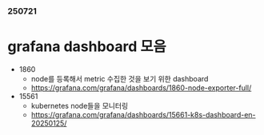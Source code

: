 ### 250721
# grafana dashboard 모음
- 1860
  - node를 등록해서 metric 수집한 것을 보기 위한 dashboard
  - https://grafana.com/grafana/dashboards/1860-node-exporter-full/
- 15561
  - kubernetes node들을 모니터링
  - https://grafana.com/grafana/dashboards/15661-k8s-dashboard-en-20250125/
